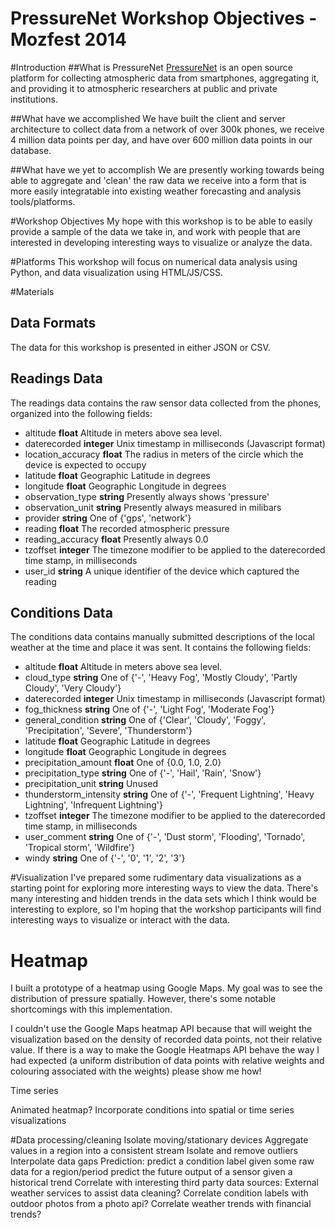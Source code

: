 PressureNet Workshop Objectives - Mozfest 2014
==============================================

#Introduction
##What is PressureNet
[PressureNet](https://pressurenet.io/) is an open source platform for collecting atmospheric data from smartphones,
aggregating it, and providing it to atmospheric researchers at public and private institutions.


##What have we accomplished
We have built the client and server architecture to collect data from a network of over 300k phones,
we receive 4 million data points per day, and have over 600 million data points in our database.

##What have we yet to accomplish
We are presently working towards being able to aggregate and 'clean' the raw data we receive
into a form that is more easily integratable into existing weather forecasting and analysis
tools/platforms.

#Workshop Objectives
My hope with this workshop is to be able to easily provide a sample of the data we take in,
and work with people that are interested in developing interesting ways to visualize or analyze the data.

#Platforms
This workshop will focus on numerical data analysis using Python, and data visualization using
HTML/JS/CSS.

#Materials
## Data Formats
The data for this workshop is presented in either JSON or CSV.

## Readings Data
The readings data contains the raw sensor data collected from the phones, organized into the following fields:

- altitude **float** Altitude in meters above sea level.
- daterecorded **integer** Unix timestamp in milliseconds (Javascript format)
- location_accuracy **float** The radius in meters of the circle which the device is expected to occupy
- latitude **float** Geographic Latitude in degrees
- longitude **float** Geographic Longitude in degrees
- observation_type **string** Presently always shows 'pressure'
- observation_unit **string** Presently always measured in milibars
- provider **string** One of {'gps', 'network'}
- reading **float** The recorded atmospheric pressure
- reading_accuracy **float** Presently always 0.0
- tzoffset **integer** The timezone modifier to be applied to the daterecorded time stamp, in milliseconds
- user_id **string** A unique identifier of the device which captured the reading

## Conditions Data
The conditions data contains manually submitted descriptions of the local weather at the time and place it was sent.
It contains the following fields:

- altitude **float** Altitude in meters above sea level.
- cloud_type **string** One of {'-', 'Heavy Fog', 'Mostly Cloudy', 'Partly Cloudy', 'Very Cloudy'}
- daterecorded **integer** Unix timestamp in milliseconds (Javascript format)
- fog_thickness **string** One of {'-', 'Light Fog', 'Moderate Fog'}
- general_condition **string** One of {'Clear', 'Cloudy', 'Foggy', 'Precipitation', 'Severe', 'Thunderstorm'}
- latitude **float** Geographic Latitude in degrees
- longitude **float** Geographic Longitude in degrees
- precipitation_amount **float** One of {0.0, 1.0, 2.0}
- precipitation_type **string** One of {'-', 'Hail', 'Rain', 'Snow'}
- precipitation_unit **string** Unused
- thunderstorm_intensity **string** One of {'-', 'Frequent Lightning', 'Heavy Lightning', 'Infrequent Lightning'}
- tzoffset **integer** The timezone modifier to be applied to the daterecorded time stamp, in milliseconds
- user_comment **string** One of {'-', 'Dust storm', 'Flooding', 'Tornado', 'Tropical storm', 'Wildfire'} 
- windy **string** One of {'-', '0', '1', '2', '3'}

#Visualization
I've prepared some rudimentary data visualizations as a starting point for exploring more interesting ways to view the data.
There's many interesting and hidden trends in the data sets which I think would be interesting to explore, so I'm hoping
that the workshop participants will find interesting ways to visualize or interact with the data.
 
# Heatmap
I built a prototype of a heatmap using Google Maps.  My goal was to see the distribution of pressure spatially.  However,
there's some notable shortcomings with this implementation.  

I couldn't use the Google Maps heatmap API because that will weight the visualization based on the density of recorded data points,
not their relative value.  If there is a way to make the Google Heatmaps API behave the way I had expected (a uniform distribution of data points 
with relative weights and colouring associated with the weights) please show me how!

Time series

Animated heatmap?
Incorporate conditions into spatial or time series visualizations

#Data processing/cleaning
Isolate moving/stationary devices
Aggregate values in a region into a consistent stream
Isolate and remove outliers
Interpolate data gaps
Prediction:
predict a condition label given some raw data for a region/period
predict the future output of a sensor given a historical trend
Correlate with interesting third party data sources:
External weather services to assist data cleaning?
Correlate condition labels with outdoor photos from a photo api?
Correlate weather trends with financial trends?


